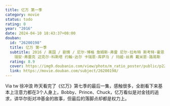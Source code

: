 ```yaml
---
title: 亿万 第一季
category: movie
status: todo
rating: 0
year: "2016"
date: 2024-04-10 18:43:37+08:00
douban:
  id: "26200198"
  title: 亿万 第一季
  subtitle: 2016 / 美国 / 剧情 / 尼尔·博格 詹姆斯·弗雷 尼尔·拉布特 斯考特·霍恩巴契 史蒂芬·吉伦哈尔 苏珊娜·怀特 安娜·波顿
    瑞安·弗雷克 迈克尔·科斯塔 约翰·达尔 卡瑞恩·库萨马 / 玛姬·丝弗 戴米恩·路易斯
  rating: 8.9
  cover: https://img9.doubanio.com/view/photo/m_ratio_poster/public/p2275471226.jpg
  link: https://movie.douban.com/subject/26200198/
---
```


Via tw 徐冲浪 昨天看完了《亿万》第七季的最后一集，感触很多，全剧看下来基本上注意力都在3个人身上，Bobby、Prince、Chuck，亿万看似是对金钱的追求，讲华尔街对冲基金的故事，但最后的落脚点却都是权力上。
